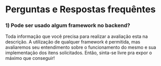 # Perguntas e Respostas frequêntes

### 1) Pode ser usado algum framework no backend?

Toda informação que você precisa para realizar a avaliação esta na descrição. A utilização de qualquer framework é permitida, mas avaliaremos seu entendimento sobre o funcionamento do mesmo e sua implementação dos itens solicitados. Então, sinta-se livre pra expor o máximo que conseguir!
